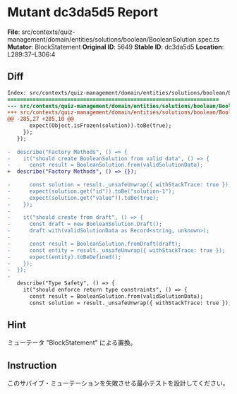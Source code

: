 # Mutant dc3da5d5 Report

**File**: src/contexts/quiz-management/domain/entities/solutions/boolean/BooleanSolution.spec.ts
**Mutator**: BlockStatement
**Original ID**: 5649
**Stable ID**: dc3da5d5
**Location**: L289:37–L306:4

## Diff

```diff
Index: src/contexts/quiz-management/domain/entities/solutions/boolean/BooleanSolution.spec.ts
===================================================================
--- src/contexts/quiz-management/domain/entities/solutions/boolean/BooleanSolution.spec.ts	original
+++ src/contexts/quiz-management/domain/entities/solutions/boolean/BooleanSolution.spec.ts	mutated #5649
@@ -285,27 +285,10 @@
       expect(Object.isFrozen(solution)).toBe(true);
     });
   });
 
-  describe("Factory Methods", () => {
-    it("should create BooleanSolution from valid data", () => {
-      const result = BooleanSolution.from(validSolutionData);
+  describe("Factory Methods", () => {});
 
-      const solution = result._unsafeUnwrap({ withStackTrace: true });
-      expect(solution.get("id")).toBe("solution-1");
-      expect(solution.get("value")).toBe(true);
-    });
-
-    it("should create from draft", () => {
-      const draft = new BooleanSolution.Draft();
-      draft.with(validSolutionData as Record<string, unknown>);
-
-      const result = BooleanSolution.fromDraft(draft);
-      const entity = result._unsafeUnwrap({ withStackTrace: true });
-      expect(entity).toBeDefined();
-    });
-  });
-
   describe("Type Safety", () => {
     it("should enforce return type constraints", () => {
       const result = BooleanSolution.from(validSolutionData);
       const solution = result._unsafeUnwrap({ withStackTrace: true });
```

## Hint

ミューテータ "BlockStatement" による置換。

## Instruction

このサバイブ・ミューテーションを失敗させる最小テストを設計してください。
